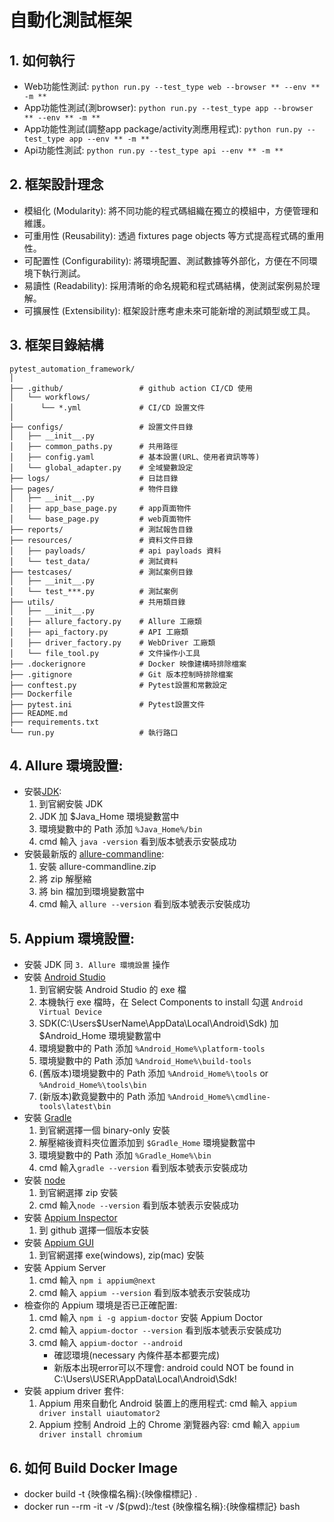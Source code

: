 # 自動化測試框架

## 1. 如何執行
- Web功能性測試: `python run.py --test_type web --browser ** --env ** -m **`
- App功能性測試(測browser): `python run.py --test_type app --browser ** --env ** -m **`
- App功能性測試(調整app package/activity測應用程式): `python run.py --test_type app --env ** -m **`
- Api功能性測試: `python run.py --test_type api --env ** -m **`

## 2. 框架設計理念
- 模組化 (Modularity): 將不同功能的程式碼組織在獨立的模組中，方便管理和維護。
- 可重用性 (Reusability): 透過 fixtures page objects 等方式提高程式碼的重用性。
- 可配置性 (Configurability): 將環境配置、測試數據等外部化，方便在不同環境下執行測試。
- 易讀性 (Readability): 採用清晰的命名規範和程式碼結構，使測試案例易於理解。
- 可擴展性 (Extensibility): 框架設計應考慮未來可能新增的測試類型或工具。

## 3. 框架目錄結構
```
pytest_automation_framework/
│
├── .github/                 # github action CI/CD 使用
│   └── workflows/
│      └── *.yml             # CI/CD 設置文件 
│
├── configs/                 # 設置文件目錄
│   ├── __init__.py
│   ├── common_paths.py      # 共用路徑
│   ├── config.yaml          # 基本設置(URL、使用者資訊等等)
│   └── global_adapter.py    # 全域變數設定
├── logs/                    # 日誌目錄
├── pages/                   # 物件目錄
│   ├── __init__.py              
│   ├── app_base_page.py     # app頁面物件    
│   └── base_page.py         # web頁面物件           
├── reports/                 # 測試報告目錄
├── resources/               # 資料文件目錄
│   ├── payloads/            # api payloads 資料
│   └── test_data/           # 測試資料
├── testcases/               # 測試案例目錄
│   ├── __init__.py
│   └── test_***.py          # 測試案例
├── utils/                   # 共用類目錄
│   ├── __init__.py
│   ├── allure_factory.py    # Allure 工廠類
│   ├── api_factory.py       # API 工廠類
│   ├── driver_factory.py    # WebDriver 工廠類
│   └── file_tool.py         # 文件操作小工具
├── .dockerignore            # Docker 映像建構時排除檔案
├── .gitignore               # Git 版本控制時排除檔案
├── conftest.py              # Pytest設置和常數設定
├── Dockerfile          
├── pytest.ini               # Pytest設置文件
├── README.md 
├── requirements.txt
└── run.py                   # 執行路口
```

## 4. Allure 環境設置:
- 安裝[JDK](<https://www.oracle.com/java/technologies/downloads/>):
  1. 到官網安裝 JDK
  2. JDK 加 $Java_Home 環境變數當中
  3. 環境變數中的 Path 添加 `%Java_Home%/bin`
  4. cmd 輸入 `java -version` 看到版本號表示安裝成功
- 安裝最新版的 [allure-commandline](<https://repo.maven.apache.org/maven2/io/qameta/allure/allure-commandline/>): 
  1. 安裝 allure-commandline.zip
  2. 將 zip 解壓縮
  3. 將 bin 檔加到環境變數當中
  4. cmd 輸入 `allure --version` 看到版本號表示安裝成功

## 5. Appium 環境設置:
- 安裝 JDK 同 `3. Allure 環境設置` 操作
- 安裝 [Android Studio](<https://developer.android.com/studio?hl=zh-tw#get-android-studio/>)
  1. 到官網安裝 Android Studio 的 exe 檔
  2. 本機執行 exe 檔時，在 Select Components to install 勾選 `Android Virtual Device`
  3. SDK(C:\Users\$UserName\AppData\Local\Android\Sdk) 加 $Android_Home 環境變數當中
  4. 環境變數中的 Path 添加 `%Android_Home%\platform-tools` 
  5. 環境變數中的 Path 添加 `%Android_Home%\build-tools`
  6. (舊版本)環境變數中的 Path 添加 `%Android_Home%\tools` or `%Android_Home%\tools\bin` 
  7. (新版本)歡竟變數中的 Path 添加 `%Android_Home%\cmdline-tools\latest\bin`
- 安裝 [Gradle](<https://gradle.org/releases/>)
  1. 到官網選擇一個 binary-only 安裝
  2. 解壓縮後資料夾位置添加到 ` $Gradle_Home ` 環境變數當中
  3. 環境變數中的 Path 添加 ` %Gradle_Home%\bin `
  4. cmd 輸入` gradle --version ` 看到版本號表示安裝成功
- 安裝 [node](<https://nodejs.org/en/download/>)
  1. 到官網選擇 zip 安裝
  2. cmd 輸入` node --version ` 看到版本號表示安裝成功
- 安裝 [Appium Inspector](<https://github.com/appium/appium-inspector/releases/>)
  1. 到 github 選擇一個版本安裝
- 安裝 [Appium GUI](<https://github.com/appium/appium-desktop/releases/>)
  1. 到官網選擇 exe(windows), zip(mac) 安裝
- 安裝 Appium Server
  1. cmd 輸入 `npm i appium@next`
  2. cmd 輸入 `appium --version` 看到版本號表示安裝成功
- 檢查你的 Appium 環境是否已正確配置:
  1. cmd 輸入 `npm i -g appium-doctor` 安裝 Appium Doctor
  2. cmd 輸入 `appium-doctor --version` 看到版本號表示安裝成功
  3. cmd 輸入 `appium-doctor --android`
     - 確認環境(necessary 內條件基本都要完成)
     - 新版本出現error可以不理會: android could NOT be found in C:\Users\USER\AppData\Local\Android\Sdk! 
- 安裝 appium driver 套件:
  1. Appium 用來自動化 Android 裝置上的應用程式: cmd 輸入 `appium driver install uiautomator2`
  2. Appium 控制 Android 上的 Chrome 瀏覽器內容: cmd 輸入 `appium driver install chromium`

## 6. 如何 Build Docker Image
- docker build -t {映像檔名稱}:{映像檔標記} .
- docker run --rm -it -v /$(pwd):/test {映像檔名稱}:{映像檔標記} bash